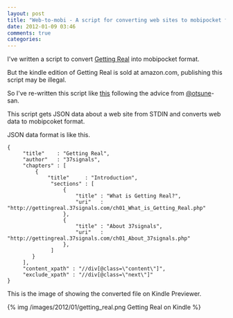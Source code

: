 ```yaml
---
layout: post
title: "Web-to-mobi - A script for converting web sites to mobipocket format"
date: 2012-01-09 03:46
comments: true
categories: 
---
```


I've written a script to convert [Getting Real](http://gettingreal.37signals.com/toc.php) into mobipocket format.

But the kindle edition of Getting Real is sold at amazon.com, publishing this script may be illegal.

So I've re-written this script like [this](https://github.com/mizzy/web-to-mobi) following the advice from [@otsune](https://twitter.com/#!/otsune)-san.

This script gets JSON data about a web site from STDIN and converts web data to mobipcoket format.

JSON data format is like this.

    {
         "title"    : "Getting Real",
         "author"   : "37signals",
         "chapters" : [
             {
                 "title"     : "Introduction",
                  "sections" : [
                      {
                          "title" : "What is Getting Real?",
                          "uri"   : "http://gettingreal.37signals.com/ch01_What_is_Getting_Real.php"
                      },
                      {
                          "title" : "About 37signals",
                          "uri"   : "http://gettingreal.37signals.com/ch01_About_37signals.php"
                      },
                  ]
            }
         ],
         "content_xpath" : "//div[@class=\"content\"]",
         "exclude_xpath" : "//div[@class=\"next\"]"
    }


This is the image of showing the converted file on Kindle Previewer.

{% img /images/2012/01/getting_real.png Getting Real on Kindle %}